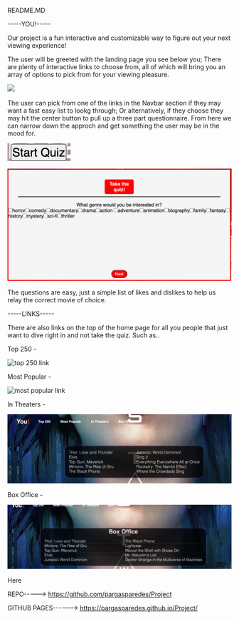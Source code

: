README.MD

-----YOU!-----

Our project is a fun interactive and customizable way to figure out your next viewing experience!

The user will be greeted with the landing page you see below you; There are plenty of interactive links to choose from, all of which will bring you an array of options to pick from for your viewing pleasure.

![](screenshots/Screen%20Shot%202022-07-14%20at%204.10.05%20PM.png) 

The user can pick from one of the links in the Navbar section if they may want a fast easy list to lookg through; Or alternatively, if they choose they may hit the center button to pull up a three part questionnaire. From here we can narrow down the approch and get something the user may be in the mood for.

![](screenshots/Screen%20Shot%202022-07-14%20at%204.10.26%20PM.png)

![](screenshots/Screen%20Shot%202022-07-14%20at%204.10.40%20PM.png)


The questions are easy, just a simple list of likes and dislikes to help us relay the correct movie of choice.

-----LINKS-----

There are also links on the top of the home page for all you people that just want to dive right in and not take the quiz. Such as..

Top 250 -

![top 250 link](screenshots/Screen%20Shot%202022-07-14%20at%209.25.09%20PM.png)

Most Popular -

![most popular link](screenshots/Screen%20Shot%202022-07-14%20at%209.25.43%20PM.png)

In Theaters -

![in theaters link](screenshots/Screen%20Shot%202022-07-14%20at%209.25.55%20PM.png)

Box Office -

![box office link](screenshots/Screen%20Shot%202022-07-14%20at%209.26.04%20PM.png)

Here

REPO-----> https://github.com/pargasparedes/Project

GITHUB PAGES------> https://pargasparedes.github.io/Project/ 
